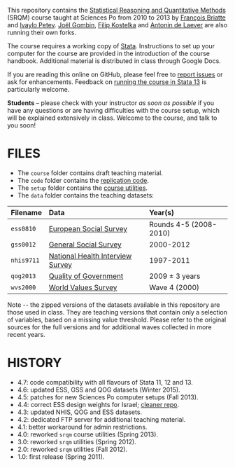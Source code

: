 This repository contains the [Statistical Reasoning and Quantitative Methods][srqm] (SRQM) course taught at Sciences Po from 2010 to 2013 by [François Briatte][fb] and [Ivaylo Petev][ip]. [Joël Gombin][jg], [Filip Kostelka][fk] and [Antonin de Laever][adl] are also running their own forks.

[srqm]: http://f.briatte.org/teaching/quanti/
[fb]: http://f.briatte.org/
[jg]: http://joelgombin.fr/
[ip]: http://ipetev.org/
[fk]: http://www.cee.sciences-po.fr/en/le-centre/phd-and-new-doctors/phd-candidates/153-filip-kostelka.html
[adl]: http://www.ens-cachan.fr/version-francaise/haut-de-page/annuaire/de-laever-antonin-96902.kjsp

The course requires a working copy of [Stata][stata]. Instructions to set up your computer for the course are provided in the introduction of the course handbook. Additional material is distributed in class through Google Docs.

If you are reading this online on GitHub, please feel free to [report issues][issues] or ask for enhancements. Feedback on [running the course in Stata 13](https://github.com/briatte/srqm/issues/12) is particularly welcome.

__Students__ – please check with your instructor _as soon as possible_ if you have any questions or are having difficulties with the course setup, which will be explained extensively in class. Welcome to the course, and talk to you soon!

[stata]: http://www.stata.com/
[issues]: https://github.com/briatte/srqm/issues

# FILES

* The `course` folder contains draft teaching material.
* The `code` folder contains the [replication code][wiki-code].
* The `setup` folder contains the [course utilities][wiki-utils].
* The `data` folder contains the teaching datasets:

| Filename       | Data                                  | Year(s)        |
|:---------------|:--------------------------------------|:---------------|
| `ess0810`      | [European Social Survey][ess]         | Rounds 4-5 (2008-2010) |
| `gss0012`      | [General Social Survey][gss]          | 2000-2012      |
| `nhis9711`     | [National Health Interview Survey][nhis] | 1997-2011   |
| `qog2013`      | [Quality of Government][qog]          | 2009 ± 3 years |
| `wvs2000`      | [World Values Survey][wvs]            | Wave 4 (2000)  |

Note -- the zipped versions of the datasets available in this repository are those used in class. They are teaching versions that contain only a selection of variables, based on a missing value threshold. Please refer to the original sources for the full versions and for additional waves collected in more recent years.

[ess]: http://www.europeansocialsurvey.org/
[gss]: http://www3.norc.org/GSS+Website/
[nhis]: http://www.cdc.gov/nchs/nhis.htm
[qog]: http://www.qog.pol.gu.se/data/datadownloads/qogstandarddata/
[wvs]: http://www.worldvaluessurvey.org/

[wiki-code]: https://github.com/briatte/srqm/wiki/code
[wiki-utils]: https://github.com/briatte/srqm/wiki/course-utilities

# HISTORY

* 4.7: code compatibility with all flavours of Stata 11, 12 and 13.
* 4.6: updated ESS, GSS and QOG datasets (Winter 2015).
* 4.5: patches for new Sciences Po computer setups (Fall 2013).
* 4.4: correct ESS design weights for Israel; [cleaner repo](http://rtyley.github.io/bfg-repo-cleaner/).
* 4.3: updated NHIS, QOG and ESS datasets.
* 4.2: dedicated FTP server for additional teaching material.
* 4.1: better workaround for admin restrictions.
* 4.0: reworked `srqm` course utilities (Spring 2013).
* 3.0: reworked `srqm` utilities (Spring 2012).
* 2.0: reworked `srqm` utilities (Fall 2012).
* 1.0: first release (Spring 2011).
